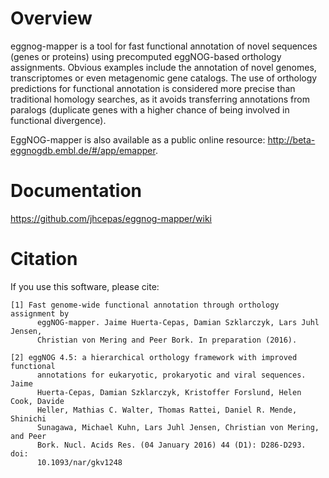# Overview

eggnog-mapper is a tool for fast functional annotation of novel sequences (genes or proteins) using precomputed eggNOG-based orthology assignments. Obvious examples include the annotation of novel genomes, transcriptomes or even metagenomic gene catalogs. The use of orthology predictions for functional annotation is considered more precise than traditional homology searches, as it avoids transferring annotations from paralogs (duplicate genes with a higher chance of being involved in functional divergence).

EggNOG-mapper is also available as a public online resource: http://beta-eggnogdb.embl.de/#/app/emapper.

# Documentation
https://github.com/jhcepas/eggnog-mapper/wiki

# Citation

If you use this software, please cite:
```
[1] Fast genome-wide functional annotation through orthology assignment by
      eggNOG-mapper. Jaime Huerta-Cepas, Damian Szklarczyk, Lars Juhl Jensen,
      Christian von Mering and Peer Bork. In preparation (2016).

[2] eggNOG 4.5: a hierarchical orthology framework with improved functional
      annotations for eukaryotic, prokaryotic and viral sequences. Jaime
      Huerta-Cepas, Damian Szklarczyk, Kristoffer Forslund, Helen Cook, Davide
      Heller, Mathias C. Walter, Thomas Rattei, Daniel R. Mende, Shinichi
      Sunagawa, Michael Kuhn, Lars Juhl Jensen, Christian von Mering, and Peer
      Bork. Nucl. Acids Res. (04 January 2016) 44 (D1): D286-D293. doi:
      10.1093/nar/gkv1248
```
